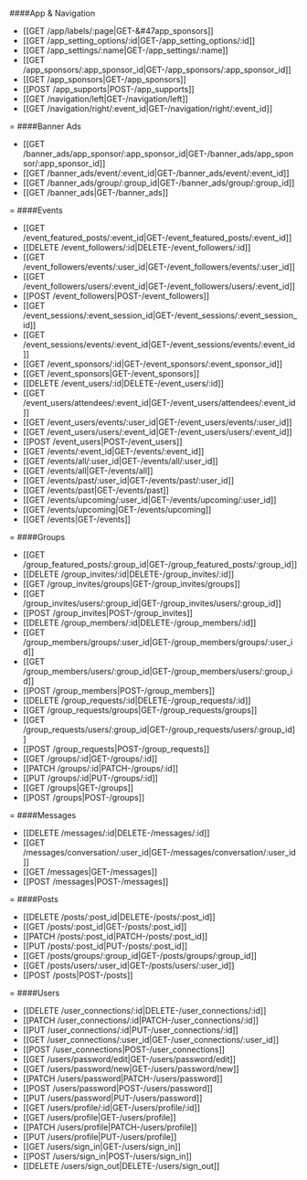 <!-- --- title: I HAVE ADDED A NEW TITLE! -->

####App & Navigation
* [[GET /app/labels/:page|GET-&#47app_sponsors]]
* [[GET /app_setting_options/:id|GET-&#47;app_setting_options&#47;:id]]
* [[GET /app_settings/:name|GET-&#47;app_settings&#47;:name]]
* [[GET /app_sponsors/:app_sponsor_id|GET-&#47;app_sponsors&#47;:app_sponsor_id]]
* [[GET /app_sponsors|GET-&#47;app_sponsors]]
* [[POST /app_supports|POST-&#47;app_supports]]
* [[GET /navigation/left|GET-&#47;navigation&#47;left]]
* [[GET /navigation/right/:event_id|GET-&#47;navigation&#47;right&#47;:event_id]]

=
####Banner Ads
* [[GET /banner_ads/app_sponsor/:app_sponsor_id|GET-&#47;banner_ads&#47;app_sponsor&#47;:app_sponsor_id]]
* [[GET /banner_ads/event/:event_id|GET-&#47;banner_ads&#47;event&#47;:event_id]]
* [[GET /banner_ads/group/:group_id|GET-&#47;banner_ads&#47;group&#47;:group_id]]
* [[GET /banner_ads|GET-&#47;banner_ads]]

=
####Events
* [[GET /event_featured_posts/:event_id|GET-&#47;event_featured_posts&#47;:event_id]]
* [[DELETE /event_followers/:id|DELETE-&#47;event_followers&#47;:id]]
* [[GET /event_followers/events/:user_id|GET-&#47;event_followers&#47;events&#47;:user_id]]
* [[GET /event_followers/users/:event_id|GET-&#47;event_followers&#47;users&#47;:event_id]]
* [[POST /event_followers|POST-&#47;event_followers]]
* [[GET /event_sessions/:event_session_id|GET-&#47;event_sessions&#47;:event_session_id]]
* [[GET /event_sessions/events/:event_id|GET-&#47;event_sessions&#47;events&#47;:event_id]]
* [[GET /event_sponsors/:id|GET-&#47;event_sponsors&#47;:event_sponsor_id]]
* [[GET /event_sponsors|GET-&#47;event_sponsors]]
* [[DELETE /event_users/:id|DELETE-&#47;event_users&#47;:id]]
* [[GET /event_users/attendees/:event_id|GET-&#47;event_users&#47;attendees&#47;:event_id]]
* [[GET /event_users/events/:user_id|GET-&#47;event_users&#47;events&#47;:user_id]]
* [[GET /event_users/users/:event_id|GET-&#47;event_users&#47;users&#47;:event_id]]
* [[POST /event_users|POST-&#47;event_users]]
* [[GET /events/:event_id|GET-&#47;events&#47;:event_id]]
* [[GET /events/all/:user_id|GET-&#47;events&#47;all&#47;:user_id]]
* [[GET /events/all|GET-&#47;events&#47;all]]
* [[GET /events/past/:user_id|GET-&#47;events&#47;past&#47;:user_id]]
* [[GET /events/past|GET-&#47;events&#47;past]]
* [[GET /events/upcoming/:user_id|GET-&#47;events&#47;upcoming&#47;:user_id]]
* [[GET /events/upcoming|GET-&#47;events&#47;upcoming]]
* [[GET /events|GET-&#47;events]]

=
####Groups
* [[GET /group_featured_posts/:group_id|GET-&#47;group_featured_posts&#47;:group_id]]
* [[DELETE /group_invites/:id|DELETE-&#47;group_invites&#47;:id]]
* [[GET /group_invites/groups|GET-&#47;group_invites&#47;groups]]
* [[GET /group_invites/users/:group_id|GET-&#47;group_invites&#47;users&#47;:group_id]]
* [[POST /group_invites|POST-&#47;group_invites]]
* [[DELETE /group_members/:id|DELETE-&#47;group_members&#47;:id]]
* [[GET /group_members/groups/:user_id|GET-&#47;group_members&#47;groups&#47;:user_id]]
* [[GET /group_members/users/:group_id|GET-&#47;group_members&#47;users&#47;:group_id]]
* [[POST /group_members|POST-&#47;group_members]]
* [[DELETE /group_requests/:id|DELETE-&#47;group_requests&#47;:id]]
* [[GET /group_requests/groups|GET-&#47;group_requests&#47;groups]]
* [[GET /group_requests/users/:group_id|GET-&#47;group_requests&#47;users&#47;:group_id]]
* [[POST /group_requests|POST-&#47;group_requests]]
* [[GET /groups/:id|GET-&#47;groups&#47;:id]]
* [[PATCH /groups/:id|PATCH-&#47;groups&#47;:id]]
* [[PUT /groups/:id|PUT-&#47;groups&#47;:id]]
* [[GET /groups|GET-&#47;groups]]
* [[POST /groups|POST-&#47;groups]]

=
####Messages
* [[DELETE /messages/:id|DELETE-&#47;messages&#47;:id]]
* [[GET /messages/conversation/:user_id|GET-&#47;messages&#47;conversation&#47;:user_id]]
* [[GET /messages|GET-&#47;messages]]
* [[POST /messages|POST-&#47;messages]]

=
####Posts
* [[DELETE /posts/:post_id|DELETE-&#47;posts&#47;:post_id]]
* [[GET /posts/:post_id|GET-&#47;posts&#47;:post_id]]
* [[PATCH /posts/:post_id|PATCH-&#47;posts&#47;:post_id]]
* [[PUT /posts/:post_id|PUT-&#47;posts&#47;:post_id]]
* [[GET /posts/groups/:group_id|GET-&#47;posts&#47;groups&#47;:group_id]]
* [[GET /posts/users/:user_id|GET-&#47;posts&#47;users&#47;:user_id]]
* [[POST /posts|POST-&#47;posts]]

=
####Users
* [[DELETE /user_connections/:id|DELETE-&#47;user_connections&#47;:id]]
* [[PATCH /user_connections/:id|PATCH-&#47;user_connections&#47;:id]]
* [[PUT /user_connections/:id|PUT-&#47;user_connections&#47;:id]]
* [[GET /user_connections/:user_id|GET-&#47;user_connections&#47;:user_id]]
* [[POST /user_connections|POST-&#47;user_connections]]
* [[GET /users/password/edit|GET-&#47;users&#47;password&#47;edit]]
* [[GET /users/password/new|GET-&#47;users&#47;password&#47;new]]
* [[PATCH /users/password|PATCH-&#47;users&#47;password]]
* [[POST /users/password|POST-&#47;users&#47;password]]
* [[PUT /users/password|PUT-&#47;users&#47;password]]
* [[GET /users/profile/:id|GET-&#47;users&#47;profile&#47;:id]]
* [[GET /users/profile|GET-&#47;users&#47;profile]]
* [[PATCH /users/profile|PATCH-&#47;users&#47;profile]]
* [[PUT /users/profile|PUT-&#47;users&#47;profile]]
* [[GET /users/sign_in|GET-&#47;users&#47;sign_in]]
* [[POST /users/sign_in|POST-&#47;users&#47;sign_in]]
* [[DELETE /users/sign_out|DELETE-&#47;users&#47;sign_out]]